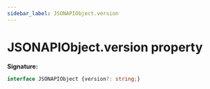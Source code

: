 ```yaml
---
sidebar_label: JSONAPIObject.version
---
```

# JSONAPIObject.version property

**Signature:**

```typescript
interface JSONAPIObject {version?: string;}
```
